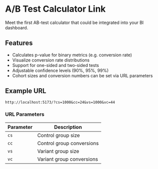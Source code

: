 # A/B Test Calculator Link

Meet the first AB-test calculator that could be integrated into your BI dashboard.

## Features

- Calculates p-value for binary metrics (e.g. conversion rate)
- Visualize conversion rate distributions
- Support for one-sided and two-sided tests
- Adjustable confidence levels (90%, 95%, 99%)
- Cohort sizes and conversion numbers can be set via URL parameters

## Example URL

`http://localhost:5173/?cs=1000&cc=24&vs=1000&vc=44`

### URL Parameters

| Parameter | Description |
|-----------|-------------|
| `cs` | Control group size |
| `cc` | Control group conversions |
| `vs` | Variant group size |
| `vc` | Variant group conversions |
